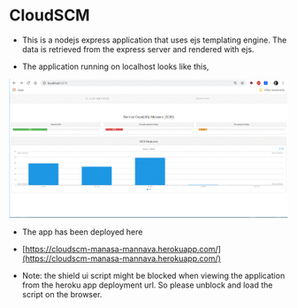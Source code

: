 # CloudSCM

* This is a nodejs express application that uses ejs templating engine. The data is retrieved from the express server and rendered with ejs.

* The application running on localhost looks like this,

![Cloud](https://github.com/mmannava/HTTP-VERBS-Req-Res/blob/master/Cloud.GIF)

* The app has been deployed here

* [https://cloudscm-manasa-mannava.herokuapp.com/](https://cloudscm-manasa-mannava.herokuapp.com/)

* Note: the shield ui script might be blocked when viewing the application from the heroku app deployment url. So please unblock and load the script on the browser.



